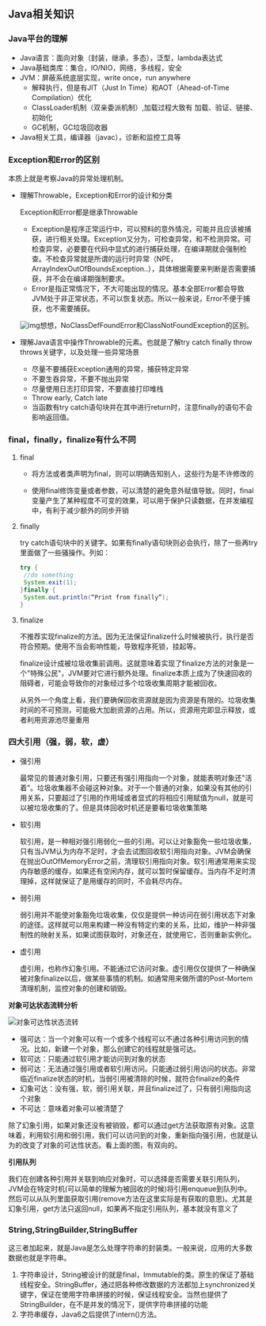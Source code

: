 ## Java相关知识

### Java平台的理解

* Java语言：面向对象（封装，继承，多态），泛型，lambda表达式
* Java基础类库：集合，IO/NIO，网络，多线程，安全
* JVM：屏蔽系统底层实现，write once，run anywhere
  * 解释执行，但是有JIT（Just In Time）和AOT（Ahead-of-Time Compilation）优化
  * ClassLoader机制（双亲委派机制）,加载过程大致有 加载、验证、链接、初始化
  * GC机制，GC垃圾回收器
* Java相关工具，编译器（javac），诊断和监控工具等

### Exception和Error的区别

本质上就是考察Java的异常处理机制。

* 理解Throwable，Exception和Error的设计和分类

  Exception和Error都是继承Throwable

  * Exception是程序正常运行中，可以预料的意外情况，可能并且应该被捕获，进行相关处理。Exception又分为，可检查异常，和不检测异常。可检查异常，必要要在代码中显式的进行捕获处理，在编译期就会强制检查。不检查异常就是所谓的运行时异常（NPE，ArrayIndexOutOfBoundsException..），具体根据需要来判断是否需要捕获，并不会在编译期强制要求。
  * Error是指正常情况下，不大可能出现的情况。基本全部Error都会导致JVM处于非正常状态，不可以恢复状态。所以一般来说，Error不便于捕获，也不需要捕获。

  ![img](https://static001.geekbang.org/resource/image/ac/00/accba531a365e6ae39614ebfa3273900.png)想想，NoClassDefFoundError和ClassNotFoundException的区别。

* 理解Java语言中操作Throwable的元素。也就是了解try catch finally throw throws关键字，以及处理一些异常场景

  * 尽量不要捕获Exception通用的异常，捕获特定异常
  * 不要生吞异常，不要不抛出异常
  * 尽量使用日志打印异常，不要直接打印堆栈
  * Throw early, Catch late
  * 当函数有try catch语句块并在其中进行return时，注意finally的语句不会影响返回值。

### final，finally，finalize有什么不同

1. final

   * 将方法或者类声明为final，则可以明确告知别人，这些行为是不许修改的

   * 使用final修饰变量或者参数，可以清楚的避免意外赋值导致。同时，final变量产生了某种程度不可变的效果，可以用于保护只读数据，在并发编程中，有利于减少额外的同步开销

2. finally

   try catch语句块中的关键字。如果有finally语句块则必会执行，除了一些再try里面做了一些骚操作。列如：

   ```java
   try {
   	//do something
   	System.exit(1);
   }finally {
   	System.out.println(“Print from finally”);
   }
   ```

3. finalize

   不推荐实现finalize的方法。因为无法保证finalize什么时候被执行，执行是否符合预期。使用不当会影响性能，导致程序死锁，挂起等。

   finalize设计成被垃圾收集前调用。这就意味着实现了finalize方法的对象是一个"特殊公民"，JVM要对它进行额外处理。finalize本质上成为了快速回收的阻碍者，可能会导致你的对象经过多个垃圾收集周期才能被回收。

   从另外一个角度上看，我们要确保回收资源就是因为资源是有限的。垃圾收集时间的不可预测，可能极大加剧资源的占用。所以，资源用完即显示释放，或者利用资源池尽量重用

### 四大引用（强，弱，软，虚）

* 强引用

  最常见的普通对象引用，只要还有强引用指向一个对象，就能表明对象还"活着"。垃圾收集器不会碰这种对象。对于一个普通的对象，如果没有其他的引用关系，只要超过了引用的作用域或者显式的将相应引用赋值为null，就是可以被垃圾收集的了。但是具体回收时机还是要看垃圾收集策略

* 软引用

  软引用，是一种相对强引用弱化一些的引用。可以让对象豁免一些垃圾收集，只有当JVM认为内存不足时，才会去试图回收软引用指向对象。JVM会确保在抛出OutOfMemoryError之前，清理软引用指向对象。软引用通常用来实现内存敏感的缓存，如果还有空闲内存，就可以暂时保留缓存。当内存不足时清理掉，这样就保证了是用缓存的同时，不会耗尽内存。

* 弱引用

  弱引用并不能使对象豁免垃圾收集，仅仅是提供一种访问在弱引用状态下对象的途径。这样就可以用来构建一种没有特定约束的关系，比如，维护一种非强制性的映射关系，如果试图获取时，对象还在，就使用它，否则重新实例化。

* 虚引用

  虚引用，也称作幻象引用。不能通过它访问对象。虚引用仅仅提供了一种确保被对象finalize以后，做某些事情的机制。如通常用来做所谓的Post-Mortem清理机制，监控对象的创建和销毁。



**对象可达状态流转分析**

  ![对象可达性状态流转](https://static001.geekbang.org/resource/image/36/b0/36d3c7b158eda9421ef32463cb4d4fb0.png)

* 强可达：当一个对象可以有一个或多个线程可以不通过各种引用访问到的情况。比如，新建一个对象，那么创建它的线程就是强可达。
* 软可达：只能通过软引用才能访问到对象的状态
* 弱可达：无法通过强引用或者软引用访问。只能通过弱引用访问的状态。非常临近finalize状态的时机，当弱引用被清除的时候，就符合finalize的条件
* 幻象可达：没有强，软，弱引用关联，并且finalize过了，只有弱引用指向这个对象
* 不可达：意味着对象可以被清楚了

除了幻象引用，如果对象还没有被销毁，都可以通过get方法获取原有对象。这意味着，利用软引用和弱引用，我们可以访问到的对象，重新指向强引用，也就是认为的改变了对象的可达性状态。看上面的图，有双向的。



**引用队列**

我们在创建各种引用并关联到响应对象时，可以选择是否需要关联引用队列，JVM会在特定时机(可以简单的理解为被回收的时候)将引用enqueue到队列中。然后可以从队列里面获取引用(remove方法在这里实际是有获取的意思)。尤其是幻象引用，get方法只返回null，如果再不指定引用队列，基本就没有意义了





### String,StringBuilder,StringBuffer

这三者加起来，就是Java是怎么处理字符串的封装类。一般来说，应用的大多数数据也就是字符串。

1. 字符串设计，String被设计的就是final，Immutable的类。原生的保证了基础线程安全。StringBuffer，通过把各种修改数据的方法都加上synchronized关键字，保证在使用字符串拼接的时候，保证线程安全。当然也提供了StringBuilder，在不是并发的情况下，提供字符串拼接的功能
2. 字符串缓存，Java6之后提供了intern()方法。

